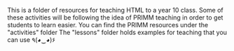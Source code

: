 This is a folder of resources for teaching HTML to a year 10 class.
Some of these activities will be following the idea of PRIMM teaching in order to get students to learn easier.
You can find the PRIMM resources under the "activities" folder
The "lessons" folder holds examples for teaching that you can use ٩(◕‿◕)۶
